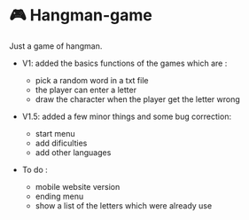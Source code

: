 # 🎮 Hangman-game

Just a game of hangman.

- V1: added the basics functions of the games which are :
  - pick a random word in a txt file
  - the player can enter a letter
  - draw the character when the player get the letter wrong

- V1.5: added a few minor things and some bug correction:
  - start menu
  - add dificulties
  - add other languages

- To do :
  - mobile website version
  - ending menu
  - show a list of the letters which were already use
